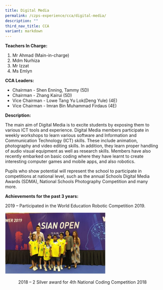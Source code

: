 ```yaml
---
title: Digital Media
permalink: /czps-experience/cca/digital-media/
description: ""
third_nav_title: CCA
variant: markdown
---
```

<p><strong>Teachers In Charge:</strong></p>
<ol>
<li>Mr Ahmad (Main-in-charge)</li>
<li>Mdm Nurhiza</li>
<li>Mr Izzat</li>
<li>Ms Emlyn</li>
</ol>
<p><strong>CCA Leaders:</strong></p>
<ul>
<li>Chairman - Shen Enning, Tammy (5D)</li>
<li>Chairman - Zhang Kairui (5D)</li>
<li>Vice Chairman - Lowe Tang Yu Lok(Deng Yule) (4E)</li>
<li>Vice Chairman - Imran Bin Muhammad Firdaus (4E)</li>
</ul>
<p><strong>Description:&nbsp;</strong></p>
<p>The main aim of Digital Media is to excite students by exposing them to various ICT tools and experience. Digital Media members participate in weekly workshops to learn various software and Information and Communication Technology (ICT) skills. These include animation, photography and video editing skills. In addition, they learn proper handling of audio visual equipment as well as research skills. Members have also recently embarked on basic coding where they have learnt to create interesting computer games and mobile apps, and also robotics.</p>
<p>Pupils who show potential will represent the school to participate in competitions at national level, such as the annual Schools Digital Media Awards (SDMA), National Schools Photography Competition and many more.</p>
<p><strong>Achievements for the past 3 years:</strong></p>
<p>2019 – Participated in the World Education Robotic Competition 2019.</p>
<img style="width: 65%;" src="/images/robo.jpg">
<p style="text-align: center;">2018 – 2 Silver award for 4th National Coding Competition 2018</p>